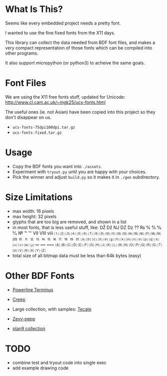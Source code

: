 
# What Is This?

Seems like every embedded project needs a pretty font.

I wanted to use the fine fixed fonts from the X11 days. 

This library can collect the data needed from BDF font files,
and makes a very compact representation of those fonts which
can be compiled into other programs.

It also support micropython (or python3) to acheive the same goals.

# Font Files

We are using the X11 free fonts stuff, updated for Unicode:
<http://www.cl.cam.ac.uk/~mgk25/ucs-fonts.html>

The useful ones (ie. not Asian) have been copied into this project
so they don't disappear on us.

- `ucs-fonts-75dpi100dpi.tar.gz`
- `ucs-fonts-fixed.tar.gz`

# Usage

- Copy the BDF fonts you want into `./assets`.
- Experiment with `tryout.py` until you are happy with your choices.
- Pick the winner and adjust `build.py` so it makes it in `./gen` subdirectory.

# Size Limitations

- max width: 16 pixels
- max height: 32 pixels
- glyphs that are too big are removed, and shown in a list
- in most fonts, that is less useful stuff, like: Ǆ ǅ Ǌ Ǳ ǲ ⁇ ₨ ℀ ℁ ℅ ℆ № ℡ ℻ Ⅶ Ⅷ ⅷ ⑴ ⑵ ⑶ ⑷ ⑸ ⑹ ⑺ ⑻ ⑼ ⑽ ⑾ ⑿ ⒀ ⒁ ⒂ ⒃ ⒄ ⒅ ⒆ ⒇ ⒑ ⒒ ⒓ ⒔ ⒕ ⒖ ⒗ ⒘ ⒙ ⒚ ⒛ ⒜ ⒝ ⒞ ⒟ ⒠ ⒢ ⒣ ⒦ ⒨ ⒩ ⒪ ⒫ ⒬ ⒮ ⒰ ⒱ ⒲ ⒴ ⩴ ⩵ ⩶ 🄐 🄑 🄒 🄓 🄔 🄕 🄖 🄗 🄙 🄚 🄛 🄜 🄝 🄞 🄟 🄠 🄡 🄢 🄣 🄤 🄥 🄦 🄧 🄨 🄩
- total size of all bitmap data must be less than 64k bytes (easy)

# Other BDF Fonts

- [Powerline Terminus](https://github.com/powerline/fonts/tree/master/Terminus/BDF)
- [Creep](https://github.com/romeovs/creep/releases)

- Large collection, with samples: [Tecate](https://github.com/Tecate/bitmap-fonts)
- [Zevv-pepp](http://zevv.nl/play/code/zevv-peep/)
- [plan9 collection](https://github.com/rtrn/plan9fonts)

# TODO

- combine test and tryout code into single exec
- add example drawing code


